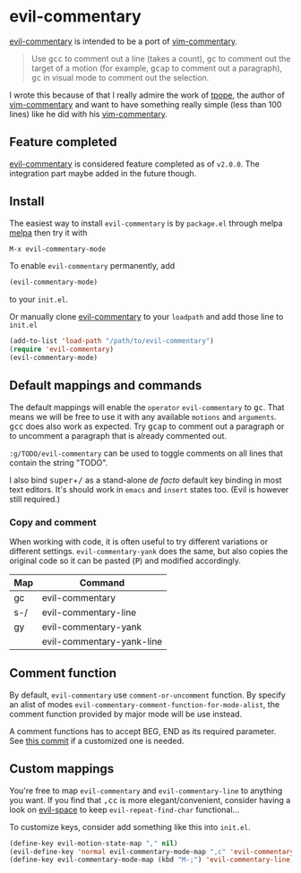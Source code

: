 # evil-commentary

[evil-commentary] is intended to be a port of [vim-commentary].

> Use <kbd>gcc</kbd> to comment out a line (takes a count),
> <kbd>gc</kbd> to comment out the target of a motion (for example,
> <kbd>gcap</kbd> to comment out a paragraph), <kbd>gc</kbd> in visual
> mode to comment out the selection.

I wrote this because of that I really admire the work of [tpope], the
author of [vim-commentary] and want to have something really simple
(less than 100 lines) like he did with his [vim-commentary].

## Feature completed

[evil-commentary] is considered feature completed as of `v2.0.0`. The
integration part maybe added in the future though.

## Install

The easiest way to install `evil-commentary` is by `package.el` through
melpa [melpa](https://melpa.org/#/getting-started) then try it
with

```lisp
M-x evil-commentary-mode
```

To enable `evil-commentary` permanently, add

```lisp
(evil-commentary-mode)
```

to your `init.el`.

Or manually clone [evil-commentary] to your `loadpath` and add those
line to `init.el`

```lisp
(add-to-list 'load-path "/path/to/evil-commentary")
(require 'evil-commentary)
(evil-commentary-mode)
```

## Default mappings and commands

The default mappings will enable the `operator` `evil-commentary` to
<kbd>gc</kbd>. That means we will be free to use it with any available
`motions` and `arguments`. <kbd>gcc</kbd> does also work as
expected. Try <kbd>gcap</kbd> to comment out a paragraph or to
uncomment a paragraph that is already commented out.

`:g/TODO/evil-commentary` can be used to toggle comments on all lines
that contain the string "TODO".

I also bind <kbd>super</kbd>+<kbd>/</kbd> as a stand-alone *de facto*
default key binding in most text editors. It's should work in `emacs`
and `insert` states too. (Evil is however still required.)

### Copy and comment

When working with code, it is often useful to try different
variations or different settings. `evil-commentary-yank` does the
same, but also copies the original code so it can be pasted (<kbd>P</kbd>)
and modified accordingly.

| Map | Command                   |
|-----|---------------------------|
| gc  | evil-commentary           |
| s-/ | evil-commentary-line      |
| gy  | evil-commentary-yank      |
|     | evil-commentary-yank-line |


## Comment function

By default, `evil-commentary` use `comment-or-uncomment` function. By
specify an alist of modes
`evil-commentary-comment-function-for-mode-alist`, the comment
function provided by major mode will be use instead.

A comment functions has to accept BEG, END as its required parameter.
See
[this commit](https://github.com/linktohack/evil-commentary/blob/9f5bc144c591f0bec7da8dd325fa24235f0412df/ec-mode-comment-functions.el)
if a customized one is needed.

## Custom mappings

You're free to map `evil-commentary` and `evil-commentary-line` to
anything you want. If you find that <kbd>,cc</kbd> is more
elegant/convenient, consider having a look on [evil-space] to keep
`evil-repeat-find-char` functional...

To customize keys, consider add something like this into `init.el`.

```lisp
(define-key evil-motion-state-map "," nil)
(evil-define-key 'normal evil-commentary-mode-map ",c" 'evil-commentary)
(define-key evil-commentary-mode-map (kbd "M-;") 'evil-commentary-line)
```

[evil-commentary]: https://github.com/linktohack/evil-commentary
[evil-mode]: https://bitbucket.org/lyro/evil/wiki/Home
[vim-commentary]: https://github.com/tpope/vim-commentary
[tpope]: https://github.com/tpope
[evil-space]: https://github.com/linktohack/evil-space
